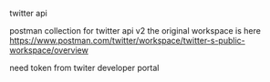 twitter api

postman collection for twitter api v2
the original workspace is here
https://www.postman.com/twitter/workspace/twitter-s-public-workspace/overview

need token from twiter developer portal 